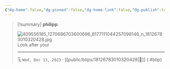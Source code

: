 ```yaml
---
{"dg-home":false,"dg-pinned":false,"dg-home-link":false,"dg-publish":true,"type":"blip","disabled rules":["yaml-title","yaml-title-alias","file-name-heading"],"title":"philipp on instagram @ 2023-12-13","created-date":"2023-12-13T16:00:00","updated-date":"2025-05-02T17:43:08","dg-path":"blips/18126783010320428.md","permalink":"/blips/18126783010320428/","dgPassFrontmatter":true}
---
```


> [!summary] **philipp**:
>
> ![409556185_1270686703600696_8177111044257098146_n_18126783010320428.jpg](/img/user/attachments/409556185_1270686703600696_8177111044257098146_n_18126783010320428.jpg)
> Look after your
> - - -
>
> 🗓️ `Wed, Dec 13, 2023` · [[public/blips/18126783010320428\|🔗]]
{ #blip}

